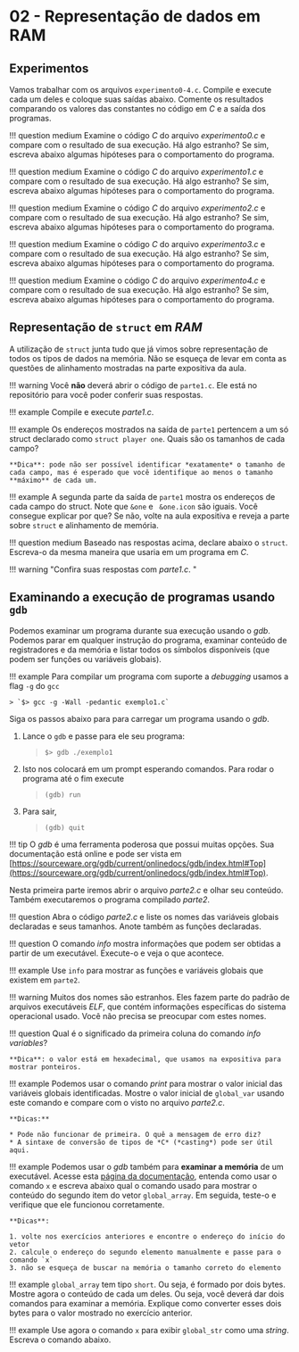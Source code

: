 # 02 - Representação de dados em RAM

## Experimentos

Vamos trabalhar com os arquivos `experimento0-4.c`. Compile e execute cada um deles e coloque suas saídas abaixo. Comente os resultados comparando os valores das constantes no código em *C* e a saída dos programas.

!!! question medium
    Examine o código *C* do arquivo *experimento0.c* e compare com o resultado de sua execução. Há algo estranho? Se sim, escreva abaixo algumas hipóteses para o comportamento do programa.

!!! question medium
    Examine o código *C* do arquivo *experimento1.c* e compare com o resultado de sua execução. Há algo estranho? Se sim, escreva abaixo algumas hipóteses para o comportamento do programa.

!!! question medium
    Examine o código *C* do arquivo *experimento2.c* e compare com o resultado de sua execução. Há algo estranho? Se sim, escreva abaixo algumas hipóteses para o comportamento do programa.

!!! question medium
    Examine o código *C* do arquivo *experimento3.c* e compare com o resultado de sua execução. Há algo estranho? Se sim, escreva abaixo algumas hipóteses para o comportamento do programa.

!!! question medium
    Examine o código *C* do arquivo *experimento4.c* e compare com o resultado de sua execução. Há algo estranho? Se sim, escreva abaixo algumas hipóteses para o comportamento do programa.


## Representação de `struct` em *RAM*

A utilização de `struct` junta tudo que já vimos sobre representação de todos os tipos de dados na memória. Não se esqueça de levar em conta as questões de alinhamento mostradas na parte expositiva da aula.


!!! warning
    Você **não** deverá abrir o código de `parte1.c`. Ele está no repositório para você poder conferir suas respostas.


!!! example
    Compile e execute _parte1.c_.


!!! example
    Os endereços mostrados na saída de `parte1` pertencem a um só struct declarado como `struct player one`. Quais são os tamanhos de cada campo?

    **Dica**: pode não ser possível identificar *exatamente* o tamanho de cada campo, mas é esperado que você identifique ao menos o tamanho **máximo** de cada um.

!!! example
    A segunda parte da saída de `parte1` mostra os endereços de cada campo do struct. Note que `&one` e ` &one.icon` são iguais. Você consegue explicar por que? Se não, volte na aula expositiva e reveja a parte sobre `struct` e alinhamento de memória.

!!! question medium
    Baseado nas respostas acima, declare abaixo o `struct`. Escreva-o da mesma maneira que usaria em um programa em *C*.

!!! warning "Confira suas respostas com _parte1.c_. "

## Examinando a execução de programas usando `gdb`

Podemos examinar um programa durante sua execução usando o *gdb*. Podemos parar em qualquer instrução do programa, examinar conteúdo de registradores e da memória e listar todos os símbolos disponíveis (que podem ser funções ou variáveis globais).

!!! example
    Para compilar um programa com suporte a *debugging* usamos a flag `-g` do `gcc`

    > `$> gcc -g -Wall -pedantic exemplo1.c`


Siga os passos abaixo para para carregar um programa usando o *gdb*.

1. Lance o `gdb` e passe para ele seu programa:

    > `$> gdb ./exemplo1`

2. Isto nos colocará em um prompt esperando comandos. Para rodar o programa até o fim execute

    > `(gdb) run`

3. Para sair,

    > `(gdb) quit`

!!! tip
    O *gdb* é uma ferramenta poderosa que possui muitas opções. Sua documentação está online e pode ser vista em [https://sourceware.org/gdb/current/onlinedocs/gdb/index.html#Top](https://sourceware.org/gdb/current/onlinedocs/gdb/index.html#Top).

Nesta primeira parte iremos abrir o arquivo *parte2.c* e olhar seu conteúdo. Também executaremos o programa compilado *parte2*.

!!! question
    Abra o código *parte2.c* e liste os nomes das variáveis globais declaradas e seus tamanhos. Anote também as funções declaradas.

!!! question
    O comando *info* mostra informações que podem ser obtidas a partir de um executável. Execute-o e veja o que acontece.

!!! example
    Use `info` para mostrar as funções e variáveis globais que existem em `parte2`.

!!! warning
    Muitos dos nomes são estranhos. Eles fazem parte do padrão de arquivos executáveis *ELF*, que contém informações específicas do sistema operacional usado. Você não precisa se preocupar com estes nomes.

!!! question
    Qual é o significado da primeira coluna do comando *info variables*?

    **Dica**: o valor está em hexadecimal, que usamos na expositiva para mostrar ponteiros.

!!! example
    Podemos usar o comando *print* para mostrar o valor inicial das variáveis globais identificadas. Mostre o valor inicial de `global_var` usando este comando e compare com o visto no arquivo *parte2.c*.

    **Dicas:**

    * Pode não funcionar de primeira. O quê a mensagem de erro diz?
    * A sintaxe de conversão de tipos de *C* (*casting*) pode ser útil aqui.


!!! example
    Podemos usar o *gdb* também para **examinar a memória** de um executável. Acesse esta [página da documentação](https://sourceware.org/gdb/current/onlinedocs/gdb/Memory.html), entenda como usar o comando `x` e escreva abaixo qual o comando usado para mostrar o conteúdo do segundo item do vetor `global_array`. Em seguida, teste-o e verifique que ele funcionou corretamente.


    **Dicas**:

    1. volte nos exercícios anteriores e encontre o endereço do início do vetor
    2. calcule o endereço do segundo elemento manualmente e passe para o comando `x`
    3. não se esqueça de buscar na memória o tamanho correto do elemento


!!! example
    `global_array` tem tipo `short`. Ou seja, é formado por dois bytes. Mostre agora o conteúdo de cada um deles. Ou seja, você deverá dar dois comandos para examinar a memória. Explique como converter esses dois bytes para o valor mostrado no exercício anterior.

!!! example
    Use agora o comando `x` para exibir `global_str` como uma *string*. Escreva o comando abaixo.

